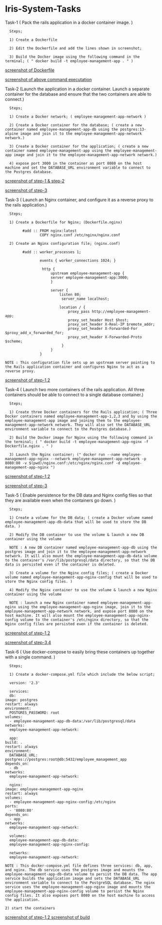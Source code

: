 # Iris-System-Tasks

Task-1 ( Pack the rails application in a docker container image. )

      Steps;

      1) Create a Dockerfile

      2) Edit the Dockerfile and add the lines shown in screenshot; 
      
      3) Build the Docker image using the following command in the terminal; ( " docker build -t employee-management-app . " )

[ screenshot of Dockerfile ](./images/Dockerfile.png "Dockerfile")

[ screenshot of above command executation ](./images/1.png "screenshot-1")

Task-2 (Launch the application in a docker container. Launch a separate container for the database and ensure that the two containers are able to connect.)

      Steps;

      1) Create a Docker network; ( employee-management-app-network )
      
      2) Create a Docker container for the database; ( create a new container named employee-management-app-db using the postgres:13-alpine image and join it to the employee-management-app-network network.)
      
      3) Create a Docker container for the application; ( create a new container named employee-management-app using the employee-management-app image and join it to the employee-management-app-network network.)
      
      4) expose port 3000 in the container as port 8080 on the host machine and set the DATABASE_URL environment variable to connect to the Postgres database.
      
[ screenshot of step-1 & step-2 ](./images/2.png "screenshot-2")

[ screenshot of step-3 ](./images/3.png "screenshot-3")

Task-3 ( Launch an Nginx container, and configure it as a reverse proxy to the rails application.)

      Steps;
      
      1) Create a Dockerfile for Nginx; (Dockerfile.nginx)
            
            #add :: FROM nginx:latest
                    COPY nginx.conf /etc/nginx/nginx.conf
                    
      2) Create an Nginx configuration file; (nginx.conf)
            
            #add :: worker_processes 1;

                    events { worker_connections 1024; }

                     http {
                         upstream employee-management-app {
                         server employee-management-app:3000;
                         }

                         server {
                             listen 80;
                              server_name localhost;

                             location / {
                                 proxy_pass http://employee-management-app;
                                 proxy_set_header Host $host;
                                 proxy_set_header X-Real-IP $remote_addr;
                                 proxy_set_header X-Forwarded-For $proxy_add_x_forwarded_for;
                                 proxy_set_header X-Forwarded-Proto $scheme;
                              }
                         }
                    }
                    
    NOTE : This configuration file sets up an upstream server pointing to the Rails application container and configures Nginx to act as a reverse proxy.

[ screenshot of step-1,2 ](./images/3.png "screenshot-4")   

Task-4 ( Launch two more containers of the rails application. All three containers should be able to connect to a single database container.)

      Steps;
      
      1) Create three Docker containers for the Rails application; ( Three Docker containers named employee-management-app-1,2,3 and by using the employee-management-app image and joining them to the employee-management-app-network network. They will also set the DATABASE_URL environment variable to connect to the Postgres database.)
      
      2) Build the Docker image for Nginx using the following command in the terminal; ( " docker build -t employee-management-app-nginx -f Dockerfile.nginx . " )
      
      3) Launch the Nginx container; (" docker run --name employee-management-app-nginx --network employee-management-app-network -p 8080:80 -v $(pwd)/nginx.conf:/etc/nginx/nginx.conf -d employee-management-app-nginx ")

[ screenshot of step-1,2 ](./images/3.png "screenshot-5")

[ screenshot of step-3 ](./images/4.png "screenshot-6")

Task-5 ( Enable persistence for the DB data and Nginx config files so that they are available even when the containers go down. )

      Steps;
      
      1) Create a volume for the DB data; ( create a Docker volume named employee-management-app-db-data that will be used to store the DB data. )
      
      2) Modify the DB container to use the volume & launch a new DB container using the volume
      
      NOTE : A new DB container named employee-management-app-db using the postgres image and join it to the employee-management-app-network network. It will also mount the employee-management-app-db-data volume to the container's /var/lib/postgresql/data directory, so that the DB data is persisted even if the container is deleted.
      
      3) Create a volume for the Nginx config files; ( create a Docker volume named employee-management-app-nginx-config that will be used to store the Nginx config files. )
      
      4) Modify the Nginx container to use the volume & launch a new Nginx container using the volume
      
      NOTE : launch a new Nginx container named employee-management-app-nginx using the employee-management-app-nginx image, join it to the employee-management-app-network network, and expose port 8080 on the host machine. It will also mount the employee-management-app-nginx-config volume to the container's /etc/nginx directory, so that the Nginx config files are persisted even if the container is deleted.

[ screenshot of step-1,2 ](./images/4.png "screenshot-7")

[ screenshot of step-3,4 ](./images/5.png "screenshot-8")

Task-6 ( Use docker-compose to easily bring these containers up together with a single command. )

      Steps;
      
      1) Create a docker-compose.yml file which include the below script;
      
      version: '2.3'

      services:
      db:
    image: postgres
    restart: always
    environment:
      POSTGRES_PASSWORD: root
    volumes:
      - employee-management-app-db-data:/var/lib/postgresql/data
    networks:
      employee-management-app-network:

      app:
    build: .
    restart: always
    environment:
      DATABASE_URL: postgres://postgres:root@db:5432/employee_management_app
    depends_on:
      - db
    networks:
      employee-management-app-network:

      nginx:
    image: employee-management-app-nginx
    restart: always
    volumes:
      - employee-management-app-nginx-config:/etc/nginx
    ports:
      - '8080:80'
    depends_on:
      - app
    networks:
      employee-management-app-network:

      volumes:
      employee-management-app-db-data:
      employee-management-app-nginx-config:

      networks:
      employee-management-app-network:
      
    NOTE : This docker-compose.yml file defines three services: db, app, and nginx. The db service uses the postgres image and mounts the employee-management-app-db-data volume to persist the DB data. The app service builds the application image and sets the DATABASE_URL environment variable to connect to the PostgreSQL database. The nginx service uses the employee-management-app-nginx image and mounts the employee-management-app-nginx-config volume to persist the Nginx config files. It also exposes port 8080 on the host machine to access the application.
    
    2) start the containers
    
[ screenshot of step-1,2 ](./images/6.png "screenshot-9")
[ screenshot of build ](./images/8.png "screenshot-10")


      
      
